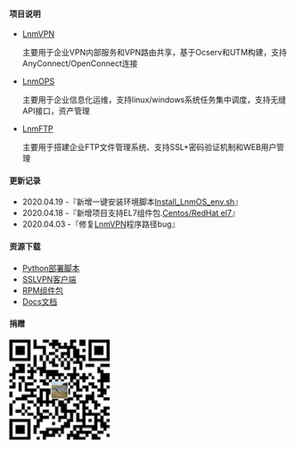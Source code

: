 #### 项目说明

- [LnmVPN](https://github.com/fxtxkktv/lnmVPN)<br><p>主要用于企业VPN内部服务和VPN路由共享，基于Ocserv和UTM构建，支持AnyConnect/OpenConnect连接</p>
- [LnmOPS](https://github.com/fxtxkktv/lnmOPS)<br><p>主要用于企业信息化运维，支持linux/windows系统任务集中调度，支持无缝API接口，资产管理</p>
- [LnmFTP](https://github.com/fxtxkktv/lnmFTP)<br><p>主要用于搭建企业FTP文件管理系统、支持SSL+密码验证机制和WEB用户管理</p>

####  更新记录

- 2020.04.19 -『新增一键安装环境脚本[Install_LnmOS_env.sh](https://github.com/fxtxkktv/fxtxkktv.github.io/tree/master/files/)』
- 2020.04.18 -『新增项目支持EL7组件包.[Centos/RedHat el7](https://github.com/fxtxkktv/fxtxkktv.github.io/tree/master/files/RPM组件包/el7)』
- 2020.04.03 -『修复[LnmVPN](https://github.com/fxtxkktv/lnmVPN)程序路径bug』

####  资源下载

- [Python部署脚本](https://github.com/fxtxkktv/fxtxkktv.github.io/tree/master/files/Install_LnmOS_env.sh)
- [SSLVPN客户端](https://github.com/fxtxkktv/fxtxkktv.github.io/tree/master/files/SSLVPN客户端/)
- [RPM组件包](https://github.com/fxtxkktv/fxtxkktv.github.io/tree/master/files/RPM组件包/)
- [Docs文档](https://github.com/fxtxkktv/fxtxkktv.github.io/tree/master/files/Docs文档)

#### 捐赠
![其余界面](./assets/img/pay.jpg)
